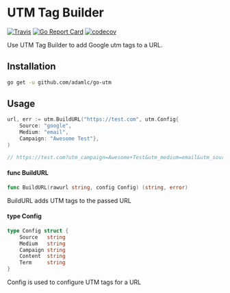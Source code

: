 # UTM Tag Builder
[![Travis](https://travis-ci.org/adamlc/go-utm.svg?branch=master)](https://travis-ci.org/adamlc/go-utm)
[![Go Report Card](https://goreportcard.com/badge/github.com/adamlc/go-utm)](https://goreportcard.com/report/github.com/adamlc/go-utm) [![codecov](https://codecov.io/gh/adamlc/go-utm/branch/master/graph/badge.svg)](https://codecov.io/gh/adamlc/go-utm)

Use UTM Tag Builder to add Google utm tags to a URL.

## Installation
```bash
go get -u github.com/adamlc/go-utm
```

## Usage

```go
url, err := utm.BuildURL("https://test.com", utm.Config{
	Source: "google",
	Medium: "email",
	Campaign: "Awesome Test"},
)

// https://test.com?utm_campaign=Awesome+Test&utm_medium=email&utm_source=google
```

#### func  BuildURL

```go
func BuildURL(rawurl string, config Config) (string, error)
```
BuildURL adds UTM tags to the passed URL

#### type Config

```go
type Config struct {
	Source   string
	Medium   string
	Campaign string
	Content  string
	Term     string
}
```

Config is used to configure UTM tags for a URL
